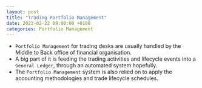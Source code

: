 ```yaml
---
layout: post
title: "Trading Portfolio Management"
date: 2023-02-22 09:00:00 +0100
categories: Portfolio Management
---
```


* `Portfolio Management` for trading desks are usually handled by the Middle to Back office of financial organisation.
* A big part of it is feeding the trading activities and lifecycle events into a `General Ledger`, through an automated system hopefully.
* The `Portfolio Management` system is also relied on to apply the accounting methodologies and trade lifecycle schedules.

